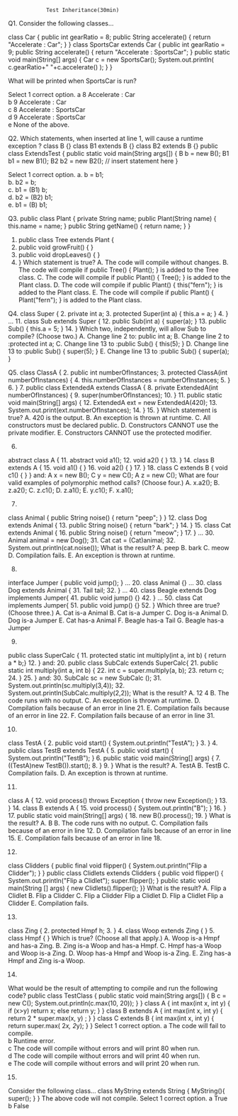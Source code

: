  
 				Test Inheritance(30min)

Q1.
Consider the following classes... 

class Car
{
   public int gearRatio = 8;
   public String accelerate() {  return "Accelerate : Car";  }
}
class SportsCar extends Car
{
   public int gearRatio = 9;
   public String accelerate() {  return  "Accelerate : SportsCar";  }
   public static void main(String[] args)
   {
      Car c = new SportsCar();
      System.out.println( c.gearRatio+"  "+c.accelerate() );
   }
}

What will be printed when SportsCar is run?  

Select 1 correct option. 
a  8   Accelerate : Car          
b  9  Accelerate : Car           
c  8  Accelerate : SportsCar   
d  9  Accelerate : SportsCar    
e  None of the above.   

Q2.
Which statements, when inserted at line 1, will cause a runtime exception ? 
class B {}
class B1 extends B {}
class B2 extends B {}
public class ExtendsTest
{
  public static void main(String args[])
  {
     B b = new B();
     B1 b1 = new B1();
     B2 b2 = new B2();
     // insert statement here
  }

Select 1 correct option. 
a.  b = b1;   
b.  b2 = b;   
c.  b1 = (B1) b;   
d.  b2 = (B2) b1;   
e.  b1 = (B) b1;   

Q3.
public class Plant {
private String name;
public Plant(String name) { this.name = name; }
public String getName() { return name; }
}
1. public class Tree extends Plant {
2. public void growFruit() { }
3. public void dropLeaves() { }
4. }
Which statement is true?
A. The code will compile without changes.
B. The code will compile if public Tree() { Plant(); } is added to the Tree class.
C. The code will compile if public Plant() { Tree(); } is added to the Plant class.
D. The code will compile if public Plant() { this("fern"); } is added to the Plant class.
E. The code will compile if public Plant() { Plant("fern"); } is added to the Plant class.

Q4.
class Super {
2. private int a;
3. protected Super(int a) { this.a = a; }
4. }
...
11. class Sub extends Super {
12. public Sub(int a) { super(a); }
13. public Sub() { this.a = 5; }
14. }
Which two, independently, will allow Sub to compile? (Choose two.)
A. Change line 2 to:
public int a;
B. Change line 2 to :protected int a;
C. Change line 13 to :public Sub() { this(5); }
D. Change line 13 to :public Sub() { super(5); }
E. Change line 13 to :public Sub() { super(a); }

Q5.
class ClassA {
2. public int numberOfInstances;
3. protected ClassA(int numberOfInstances) {
4. this.numberOfInstances = numberOfInstances;
5. }
6. }
7. public class ExtendedA extends ClassA {
8. private ExtendedA(int numberOfInstances) {
9. super(numberOfInstances);
10. }
11. public static void main(String[] args) {
12. ExtendedA ext = new ExtendedA(420);
13. System.out.print(ext.numberOfInstances);
14. }
15. }
Which statement is true?
A. 420 is the output.
B. An exception is thrown at runtime.
C. All constructors must be declared public.
D. Constructors CANNOT use the private modifier.
E. Constructors CANNOT use the protected modifier.

6.
abstract class A {
11. abstract void a1();
12. void a2() { }
13. }
14. class B extends A {
15. void a1() { }
16. void a2() { }
17. }
18. class C extends B { void c1() { } }
and:
A x = new B(); C y = new C(); A z = new C();
What are four valid examples of polymorphic method calls? (Choose four.)
A. x.a2();
B. z.a2();
C. z.c1();
D. z.a1();
E. y.c1();
F. x.a1();



7.
class Animal { public String noise() { return "peep"; } }
12. class Dog extends Animal {
13. public String noise() { return "bark"; }
14. }
15. class Cat extends Animal {
16. public String noise() { return "meow"; }
17. }
...
30. Animal animal = new Dog();
31. Cat cat = (Cat)animal;
32. System.out.println(cat.noise());
What is the result?
A. peep
B. bark
C. meow
D. Compilation fails.
E. An exception is thrown at runtime.



8.
interface Jumper { public void jump(); }
...
20. class Animal {}
...
30. class Dog extends Animal {
31. Tail tail;
32. }
...
40. class Beagle extends Dog implements Jumper{
41. public void jump() {} 
42. }
...
50. class Cat implements Jumper{
51. public void jump() {}
52. }
Which three are true? (Choose three.)
A. Cat is-a Animal
B. Cat is-a Jumper
C. Dog is-a Animal
D. Dog is-a Jumper
E. Cat has-a Animal
F. Beagle has-a Tail
G. Beagle has-a Jumper

9.
public class SuperCalc {
11. protected static int multiply(int a, int b) { return a * b;}
12. }
and:
20. public class SubCalc extends SuperCalc{
21. public static int multiply(int a, int b) {
22. int c = super.multiply(a, b);
23. return c;
24. }
25. }
and:
30. SubCalc sc = new SubCalc ();
31. System.out.println(sc.multiply(3,4));
32. System.out.println(SubCalc.multiply(2,2));
What is the result?
A. 12  4
B. The code runs with no output.
C. An exception is thrown at runtime.
D. Compilation fails because of an error in line 21.
E. Compilation fails because of an error in line 22.
F. Compilation fails because of an error in line 31.

10.
class TestA {
2. public void start() { System.out.println("TestA"); }
3. }
4. public class TestB extends TestA {
5. public void start() { System.out.println("TestB"); }
6. public static void main(String[] args) {
7. ((TestA)new TestB()).start();
8. }
9. }
What is the result?
A. TestA
B. TestB
C. Compilation fails.
D. An exception is thrown at runtime.

11.
class A {
12. void process() throws Exception { throw new Exception(); }
13. }
14. class B extends A {
15. void process() { System.out.println("B"); }
16. }
17. public static void main(String[] args) {
18. new B().process();
19. }
What is the result?
A. B
B. The code runs with no output.
C. Compilation fails because of an error in line 12.
D. Compilation fails because of an error in line 15.
E. Compilation fails because of an error in line 18.

12.
class Clidders {
public final void flipper() { System.out.println("Flip a Clidder"); }
}
public class Clidlets extends Clidders {
public void flipper() {
System.out.println("Flip a Clidlet");
super.flipper();
}
public static void main(String [] args) {
new Clidlets().flipper();
}}
What is the result?
A. Flip a Clidlet
B. Flip a Clidder
C. Flip a Clidder
Flip a Clidlet
D. Flip a Clidlet
Flip a Clidder
E. Compilation fails.




13.
class Zing {
2. protected Hmpf h;
3. }
4. class Woop extends Zing { }
5. class Hmpf { }
Which is true? (Choose all that apply.)
A. Woop is-a Hmpf and has-a Zing.
B. Zing is-a Woop and has-a Hmpf.
C. Hmpf has-a Woop and Woop is-a Zing.
D. Woop has-a Hmpf and Woop is-a Zing.
E. Zing has-a Hmpf and Zing is-a Woop.

14.
What would be the result of attempting to compile and run the following code?
public class TestClass
{
   public static void main(String args[])
   {
      B c = new C();
      System.out.println(c.max(10, 20));
   }
}
class A
{
   int max(int x, int y)  { if (x>y) return x; else return y; }
}
class B extends A
{
  int max(int x, int y)  {  return 2 * super.max(x, y) ; }
}
class C extends B
{
  int max(int x, int y)  {  return super.max( 2*x, 2*y); }
}
Select 1 correct option. 
a  The code will fail to compile.   
b  Runtime error.   
c  The code will compile without errors and will print 80 when run.   
d  The code will compile without errors and will print 40 when run.   
e  The code will compile without errors and will print 20 when run. 

15.
Consider the following  class... 
class MyString extends String
{
   MyString(){ super(); }
}
The above code will not compile. 
Select 1 correct option. 
a  True   
b  False 

